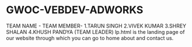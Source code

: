 # GWOC-VEBDEV-ADWORKS
TEAM NAME -
TEAM MEMBER- 1.TARUN SINGH
             2.VIVEK KUMAR
             3.SHREY SHALAN
             4.KHUSH PANDYA (TEAM LEADER)
lp.html is the landing page of our website through which you can go to home about and contact us.
